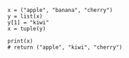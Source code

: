     x = ("apple", "banana", "cherry")
    y = list(x)
    y[1] = "kiwi"
    x = tuple(y)

    print(x)
    # return ("apple", "kiwi", "cherry")
